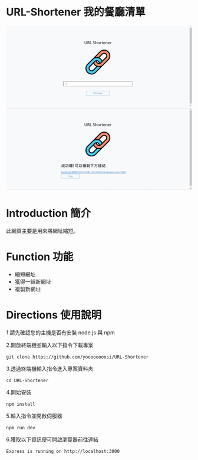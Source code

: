
# URL-Shortener 我的餐廳清單
![image](https://github.com/yoooooooosi/URL-Shortener/blob/main/url%20pic%20v-1.jpg?raw=true)
![image](https://github.com/yoooooooosi/URL-Shortener/blob/main/url%20pic%20v-2.jpg?raw=true)
# Introduction 簡介
此網頁主要是用來將網址縮短。
# Function 功能
* 縮短網址
* 獲得一組新網址
* 複製新網址
# Directions 使用說明
1.請先確認您的主機是否有安裝 node.js 與 npm

2.開啟終端機並輸入以下指令下載專案
 ```
 git clone https://github.com/yoooooooosi/URL-Shortener
 ```
3.透過終端機輸入指令進入專案資料夾
 ```
cd URL-Shortener 
 ```
4.開始安裝
 ```
npm install
 ```
5.輸入指令並開啟伺服器
 ```
npm run dev
 ```
6.獲取以下資訊便可開啟瀏覽器前往連結
 ```
Express is running on http://localhost:3000
